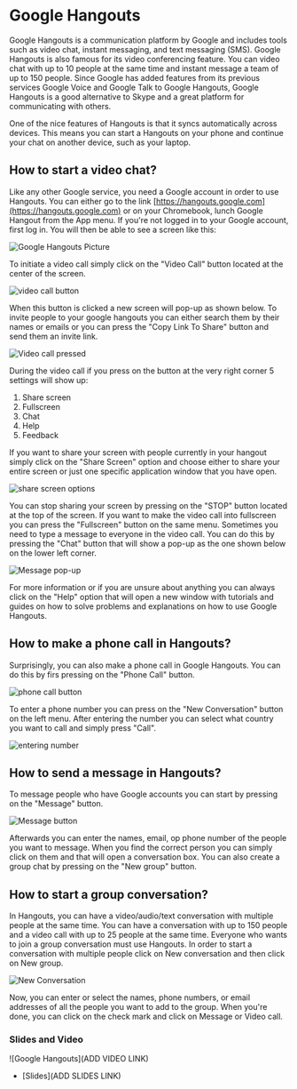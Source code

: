 # Google Hangouts

Google Hangouts is a communication platform by Google and includes tools such as video chat, instant messaging, and text messaging (SMS). Google Hangouts is also famous for its video conferencing feature. You can video chat with up to 10 people at the same time and instant message a team of up to 150 people. Since Google has added features from its previous services Google Voice and Google Talk to Google Hangouts, Google Hangouts is a good alternative to Skype and a great platform for communicating with others.

One of the nice features of Hangouts is that it syncs automatically across devices. This means you can start a Hangouts on your phone and continue your chat on another device, such as your laptop. 

## How to start a video chat?

Like any other Google service, you need a Google account in order to use Hangouts. You can either go to the link [https://hangouts.google.com](https://hangouts.google.com) or on your Chromebook, lunch Google Hangout from the App menu. If you're not logged in to your Google account, first log in. You will then be able to see a screen like this:

![Google Hangouts Picture](images/09_google_hangouts/00_homepage.png)

To initiate a video call simply click on the "Video Call" button located at the center of the screen.

![video call button](images/09_google_hangouts/01_start.png)

When this button is clicked a new screen will pop-up as shown below. To invite people to your google hangouts you can either search them by their names or emails or you can press the "Copy Link To Share" button and send them an invite link. 

![Video call pressed](images/09_google_hangouts/02_invite.png)

During the video call if you press on the button at the very right corner 5 settings will show up:
1. Share screen
2. Fullscreen
3. Chat
4. Help
5. Feedback

If you want to share your screen with people currently in your hangout simply click on the "Share Screen" option and choose either to share your entire screen or just one specific application window that you have open.

![share screen options](images/09_google_hangouts/03_share_screen.png)

You can stop sharing your screen by pressing on the "STOP" button located at the top of the screen. If you want to make the video call into fullscreen you can press the "Fullscreen" button on the same menu. Sometimes you need to type a message to everyone in the video call. You can do this by pressing the "Chat" button that will show a pop-up as the one shown below on the lower left corner.

![Message pop-up](images/09_google_hangouts/04_chat.png)

For more information or if you are unsure about anything you can always click on the "Help" option that will open a new window with tutorials and guides on how to solve problems and explanations on how to use Google Hangouts.

## How to make a phone call in Hangouts?

Surprisingly, you can also make a phone call in Google Hangouts. You can do this by firs pressing on the "Phone Call" button.

![phone call button](images/09_google_hangouts/05_phone_call.png)

To enter a phone number you can press on the "New Conversation" button on the left menu. After entering the number you can select what country you want to call and simply press "Call".

![entering number](images/09_google_hangouts/06_make_call.png)

## How to send a message in Hangouts?

To message people who have Google accounts you can start by pressing on the "Message" button.

![Message button](images/09_google_hangouts/07_message.png)

Afterwards you can enter the names, email, op phone number of the people you want to message. When you find the correct person you can simply click on them and that will open a conversation box. You can also create a group chat by pressing on the "New group" button.

## How to start a group conversation?

In Hangouts, you can have a video/audio/text conversation with multiple people at the same time. You can have a conversation with up to 150 people and a video call with up to 25 people at the same time. Everyone who wants to join a group conversation must use Hangouts. In order to start a conversation with multiple people click on New conversation and then click on New group.

![New Conversation](images/09_google_hangouts/08_new_convo.png)

Now, you can enter or select the names, phone numbers, or email addresses of all the people you want to add to the group. When you're done, you can click on the check mark and click on Message or Video call.


### Slides and Video

![Google Hangouts](ADD VIDEO LINK)

* [Slides](ADD SLIDES LINK)

